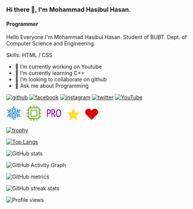### Hi there 👋, I'm Mohammad Hasibul Hasan.
#### Programmer


Hello Everyone.I'm Mohammad Hasibul Hasan. Student of BUBT. Dept. of Computer Science and Engineering.

Skills: HTML / CSS

- 🔭 I’m currently working on Youtube 
- 🌱 I’m currently learning C++ 
- 👯 I’m looking to collaborate on github 
- 💬 Ask me about Programming 


[<img src='https://cdn.jsdelivr.net/npm/simple-icons@3.0.1/icons/github.svg' alt='github' height='40'>](https://github.com/hasibulhimu49)  [<img src='https://cdn.jsdelivr.net/npm/simple-icons@3.0.1/icons/facebook.svg' alt='facebook' height='40'>](https://www.facebook.com/hasibulhimu49)  [<img src='https://cdn.jsdelivr.net/npm/simple-icons@3.0.1/icons/instagram.svg' alt='instagram' height='40'>](https://www.instagram.com/hasibulhimu49/)  [<img src='https://cdn.jsdelivr.net/npm/simple-icons@3.0.1/icons/twitter.svg' alt='twitter' height='40'>](https://twitter.com/hasibulhimu49)  [<img src='https://cdn.jsdelivr.net/npm/simple-icons@3.0.1/icons/youtube.svg' alt='YouTube' height='40'>](https://www.youtube.com/channel/hasibulhimu49)  

<a href='https://archiveprogram.github.com/'><img src='https://raw.githubusercontent.com/acervenky/animated-github-badges/master/assets/acbadge.gif' width='40' height='40'></a> <a href='https://docs.github.com/en/developers'><img src='https://raw.githubusercontent.com/acervenky/animated-github-badges/master/assets/devbadge.gif' width='40' height='40'></a> <a href='https://github.com/pricing'><img src='https://raw.githubusercontent.com/acervenky/animated-github-badges/master/assets/pro.gif' width='40' height='40'></a> <a href='https://stars.github.com/'><img src='https://raw.githubusercontent.com/acervenky/animated-github-badges/master/assets/starbadge.gif' width='35' height='35'></a> <a href='https://docs.github.com/en/github/supporting-the-open-source-community-with-github-sponsors'><img src='https://raw.githubusercontent.com/acervenky/animated-github-badges/master/assets/sponsorbadge.gif' width='35' height='35'></a> 

[![trophy](https://github-profile-trophy.vercel.app/?username=hasibulhimu49)](https://github.com/ryo-ma/github-profile-trophy)

[![Top Langs](https://github-readme-stats.vercel.app/api/top-langs/?username=hasibulhimu49)](https://github.com/anuraghazra/github-readme-stats)

![GitHub stats](https://github-readme-stats.vercel.app/api?username=hasibulhimu49&show_icons=true&count_private=true)  

![GitHub Activity Graph](https://activity-graph.herokuapp.com/graph?username=hasibulhimu49)  

![GitHub metrics](https://metrics.lecoq.io/hasibulhimu49)  

![GitHub streak stats](https://github-readme-streak-stats.herokuapp.com/?user=hasibulhimu49)  

![Profile views](https://gpvc.arturio.dev/hasibulhimu49)  

